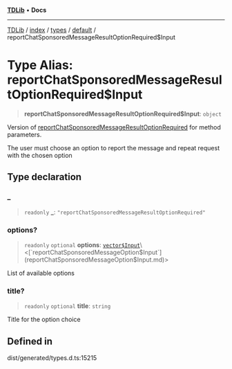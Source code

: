 [**TDLib**](../../../../../../README.md) • **Docs**

***

[TDLib](../../../../../../modules.md) / [index](../../../../../README.md) / [types](../../../README.md) / [default](../README.md) / reportChatSponsoredMessageResultOptionRequired$Input

# Type Alias: reportChatSponsoredMessageResultOptionRequired$Input

> **reportChatSponsoredMessageResultOptionRequired$Input**: `object`

Version of [reportChatSponsoredMessageResultOptionRequired](reportChatSponsoredMessageResultOptionRequired.md) for method parameters.

The user must choose an option to report the message and repeat request with the chosen option

## Type declaration

### \_

> `readonly` **\_**: `"reportChatSponsoredMessageResultOptionRequired"`

### options?

> `readonly` `optional` **options**: [`vector$Input`](vector$Input.md)\<[`reportChatSponsoredMessageOption$Input`](reportChatSponsoredMessageOption$Input.md)\>

List of available options

### title?

> `readonly` `optional` **title**: `string`

Title for the option choice

## Defined in

dist/generated/types.d.ts:15215
